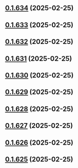 ## [0.1.634](https://github.com/binary-braids/terraform-oracle/compare/v0.1.633...v0.1.634) (2025-02-25)



## [0.1.633](https://github.com/binary-braids/terraform-oracle/compare/v0.1.632...v0.1.633) (2025-02-25)



## [0.1.632](https://github.com/binary-braids/terraform-oracle/compare/v0.1.631...v0.1.632) (2025-02-25)



## [0.1.631](https://github.com/binary-braids/terraform-oracle/compare/v0.1.630...v0.1.631) (2025-02-25)



## [0.1.630](https://github.com/binary-braids/terraform-oracle/compare/v0.1.629...v0.1.630) (2025-02-25)



## [0.1.629](https://github.com/binary-braids/terraform-oracle/compare/v0.1.628...v0.1.629) (2025-02-25)



## [0.1.628](https://github.com/binary-braids/terraform-oracle/compare/v0.1.627...v0.1.628) (2025-02-25)



## [0.1.627](https://github.com/binary-braids/terraform-oracle/compare/v0.1.626...v0.1.627) (2025-02-25)



## [0.1.626](https://github.com/binary-braids/terraform-oracle/compare/v0.1.625...v0.1.626) (2025-02-25)



## [0.1.625](https://github.com/binary-braids/terraform-oracle/compare/v0.1.624...v0.1.625) (2025-02-25)



